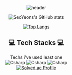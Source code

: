 <div align="center">

![header](https://capsule-render.vercel.app/api?type=Rounded&height=200&text=Welecome&fontAlign=50&color=random&customColorList=0,2,2,5,30&animation=fadeIn&desc=SeoYeon's%20Profile&descSize=25&descAlign=56&descAlignY=75)

![SeoYeons's GitHub stats](https://github-readme-stats.vercel.app/api?username=kim7510&show_icons=true&theme=dark)

[![Top Langs](https://github-readme-stats.vercel.app/api/top-langs/?username=kim7510&exclude_repo=github-readme-stats,anuraghazra.github.io)](https://github.com/kim7510/Coding-Test)
## 💻 Tech Stacks 💻 
Techs i've used least one <br/>
<img alt="Csharp" src="https://img.shields.io/badge/HTML-E34F26.svg?style=for-the-badge&logo=HTML5&logoColor=white"/>
<img alt="Csharp" src="https://img.shields.io/badge/React-61DAFB.svg?style=for-the-badge&logo=React&logoColor=white"/>
<img alt="Csharp" src="https://img.shields.io/badge/Laravel-FF2D20.svg?style=for-the-badge&logo=Laravel&logoColor=white"/>
<br/>
[![Solved.ac Profile](http://mazassumnida.wtf/api/generate_badge?boj=kim7510)](https://solved.ac/kim7510)<br/>
</div>
